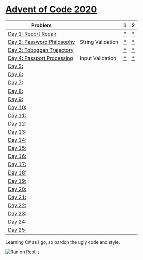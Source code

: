 # [Advent of Code 2020](https://adventofcode.com/2020) 


| Problem |  | 1 | 2 |
| --- | --- | --- | ---|
| [Day 1: Report Repair](https://adventofcode.com/2020/day/1)  |  | [*](https://raw.githubusercontent.com/dnabre/advent_2020/master/aoc_01.cs)   | [*](https://raw.githubusercontent.com/dnabre/advent_2020/master/aoc_01.cs) |
| [Day 2: Password Philosophy](https://adventofcode.com/2020/day/2)  | String Validation | [*](https://raw.githubusercontent.com/dnabre/advent_2020/master/aoc_02.cs)   | [*](https://raw.githubusercontent.com/dnabre/advent_2020/master/aoc_02.cs) |
| [Day 3: Toboggan Trajectory](https://adventofcode.com/2020/day/3)  |   |[*](https://raw.githubusercontent.com/dnabre/advent_2020/master/aoc_03.cs)   | [*](https://raw.githubusercontent.com/dnabre/advent_2020/master/aoc_03.cs) |
| [Day 4: Passport Processing](https://adventofcode.com/2020/day/4)  | Input Validation  |[*](https://raw.githubusercontent.com/dnabre/advent_2020/master/aoc_04.cs)   | [*](https://raw.githubusercontent.com/dnabre/advent_2020/master/aoc_04.cs) |
| [Day 5:](https://adventofcode.com/2020/day/5)  |   |[ ](https://raw.githubusercontent.com/dnabre/advent_2020/master/aoc_05.cs)   | [ ](https://raw.githubusercontent.com/dnabre/advent_2020/master/aoc_05.cs) |
| [Day 6:](https://adventofcode.com/2020/day/6)  |   |[ ](https://raw.githubusercontent.com/dnabre/advent_2020/master/aoc_06.cs)   | [ ](https://raw.githubusercontent.com/dnabre/advent_2020/master/aoc_06.cs) |
| [Day 7:](https://adventofcode.com/2020/day/7)  |   |[ ](https://raw.githubusercontent.com/dnabre/advent_2020/master/aoc_07.cs)   | [ ](https://raw.githubusercontent.com/dnabre/advent_2020/master/aoc_07.cs) |
| [Day 8:](https://adventofcode.com/2020/day/8)  |   |[ ](https://raw.githubusercontent.com/dnabre/advent_2020/master/aoc_08.cs)   | [ ](https://raw.githubusercontent.com/dnabre/advent_2020/master/aoc_08.cs) |
| [Day 9:](https://adventofcode.com/2020/day/9)  |   |[ ](https://raw.githubusercontent.com/dnabre/advent_2020/master/aoc_09.cs)   | [ ](https://raw.githubusercontent.com/dnabre/advent_2020/master/aoc_09.cs) |
| [Day 10:](https://adventofcode.com/2020/day/10)  |   |[ ](https://raw.githubusercontent.com/dnabre/advent_2020/master/aoc_10.cs)   | [ ](https://raw.githubusercontent.com/dnabre/advent_2020/master/aoc_10.cs) |
| [Day 11:](https://adventofcode.com/2020/day/11)  |   |[ ](https://raw.githubusercontent.com/dnabre/advent_2020/master/aoc_11.cs)   | [ ](https://raw.githubusercontent.com/dnabre/advent_2020/master/aoc_11.cs) |
| [Day 12:](https://adventofcode.com/2020/day/12)  |   |[ ](https://raw.githubusercontent.com/dnabre/advent_2020/master/aoc_12.cs)   | [ ](https://raw.githubusercontent.com/dnabre/advent_2020/master/aoc_12.cs) |
| [Day 13:](https://adventofcode.com/2020/day/13)  |   |[ ](https://raw.githubusercontent.com/dnabre/advent_2020/master/aoc_13.cs)   | [ ](https://raw.githubusercontent.com/dnabre/advent_2020/master/aoc_13.cs) |
| [Day 14:](https://adventofcode.com/2020/day/14)  |   |[ ](https://raw.githubusercontent.com/dnabre/advent_2020/master/aoc_14.cs)   | [ ](https://raw.githubusercontent.com/dnabre/advent_2020/master/aoc_14.cs) |
| [Day 15:](https://adventofcode.com/2020/day/15)  |   |[ ](https://raw.githubusercontent.com/dnabre/advent_2020/master/aoc_15.cs)   | [ ](https://raw.githubusercontent.com/dnabre/advent_2020/master/aoc_15.cs) |
| [Day 16:](https://adventofcode.com/2020/day/16)  |   |[ ](https://raw.githubusercontent.com/dnabre/advent_2020/master/aoc_16.cs)   | [ ](https://raw.githubusercontent.com/dnabre/advent_2020/master/aoc_16.cs) |
| [Day 17:](https://adventofcode.com/2020/day/17)  |   |[ ](https://raw.githubusercontent.com/dnabre/advent_2020/master/aoc_17.cs)   | [ ](https://raw.githubusercontent.com/dnabre/advent_2020/master/aoc_17.cs) |
| [Day 18:](https://adventofcode.com/2020/day/18)  |   |[ ](https://raw.githubusercontent.com/dnabre/advent_2020/master/aoc_18.cs)   | [ ](https://raw.githubusercontent.com/dnabre/advent_2020/master/aoc_18.cs) |
| [Day 19:](https://adventofcode.com/2020/day/19)  |   |[ ](https://raw.githubusercontent.com/dnabre/advent_2020/master/aoc_19.cs)   | [ ](https://raw.githubusercontent.com/dnabre/advent_2020/master/aoc_19.cs) |
| [Day 20:](https://adventofcode.com/2020/day/20)  |   |[ ](https://raw.githubusercontent.com/dnabre/advent_2020/master/aoc_20.cs)   | [ ](https://raw.githubusercontent.com/dnabre/advent_2020/master/aoc_20.cs) |
| [Day 21:](https://adventofcode.com/2020/day/21)  |   |[ ](https://raw.githubusercontent.com/dnabre/advent_2020/master/aoc_21.cs)   | [ ](https://raw.githubusercontent.com/dnabre/advent_2020/master/aoc_21.cs) |
| [Day 22:](https://adventofcode.com/2020/day/22)  |   |[ ](https://raw.githubusercontent.com/dnabre/advent_2020/master/aoc_22.cs)   | [ ](https://raw.githubusercontent.com/dnabre/advent_2020/master/aoc_22.cs) |
| [Day 23:](https://adventofcode.com/2020/day/23)  |   |[ ](https://raw.githubusercontent.com/dnabre/advent_2020/master/aoc_23.cs)   | [ ](https://raw.githubusercontent.com/dnabre/advent_2020/master/aoc_23.cs) |
| [Day 24:](https://adventofcode.com/2020/day/24)  |   |[ ](https://raw.githubusercontent.com/dnabre/advent_2020/master/aoc_24.cs)   | [ ](https://raw.githubusercontent.com/dnabre/advent_2020/master/aoc_24.cs) |
| [Day 25:](https://adventofcode.com/2020/day/25)  |   |[ ](https://raw.githubusercontent.com/dnabre/advent_2020/master/aoc_25.cs)   | [ ](https://raw.githubusercontent.com/dnabre/advent_2020/master/aoc_25.cs) |



Learning C# as I go, so pardon the ugly code and style.


 
[![Run on Repl.it](https://repl.it/badge/github/dnabre/advent_2020)](https://repl.it/github/dnabre/advent_2020)
